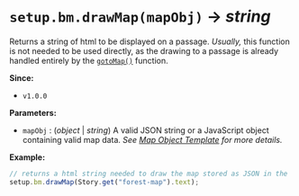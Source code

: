 
# `setup.bm.drawMap(mapObj)` → *string*

Returns a string of html to be displayed on a passage. *Usually,* this function is not needed to be used directly, as the drawing to a passage is already handled entirely by the [`gotoMap()`](#lib-fn-gotoMap) function.

**Since:**
- `v1.0.0`

**Parameters:**
- `mapObj` : (*object* | *string*) A valid JSON string or a JavaScript object containing valid map data. *See [Map Object Template](#map-object-template) for more details.*

**Example:**
```js
// returns a html string needed to draw the map stored as JSON in the 'forest-map' passage
setup.bm.drawMap(Story.get("forest-map").text);
```

